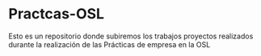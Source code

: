 # Practcas-OSL
Esto es un repositorio donde subiremos los trabajos  proyectos realizados durante la realización de las Prácticas de empresa en la OSL
